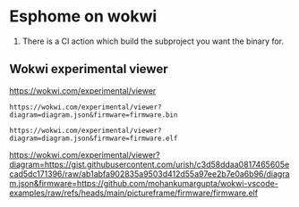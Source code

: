 # Esphome on wokwi

1. There is a CI action which build the subproject you want the binary for.

## Wokwi experimental viewer

https://wokwi.com/experimental/viewer

```
https://wokwi.com/experimental/viewer?diagram=diagram.json&firmware=firmware.bin

https://wokwi.com/experimental/viewer?diagram=diagram.json&firmware=firmware.elf
```

https://wokwi.com/experimental/viewer?diagram=https://gist.githubusercontent.com/urish/c3d58ddaa0817465605ecad5dc171396/raw/ab1abfa902835a9503d412d55a97ee2b7e0a6b96/diagram.json&firmware=https://github.com/mohankumargupta/wokwi-vscode-examples/raw/refs/heads/main/pictureframe/firmware/firmware.elf

